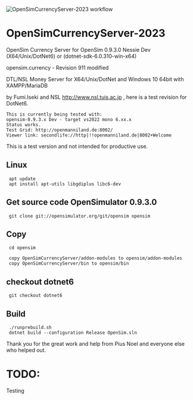 ![OpenSimCurrencyServer-2023 workflow](https://github.com/github/docs/actions/workflows/main.yml/badge.svg)

# OpenSimCurrencyServer-2023
OpenSim Currency Server for OpenSim 0.9.3.0 Nessie Dev (X64/Unix/DotNet6) or (dotnet-sdk-6.0.310-win-x64)

opensim.currency - Revision 911 modified

DTL/NSL Money Server for X64/Unix/DotNet and Windows 10 64bit with XAMPP/MariaDB 

by Fumi.Iseki and NSL http://www.nsl.tuis.ac.jp , here is a test revision for DotNet6.

    This is currently being tested with:
    opensim-0.9.3.x Dev - target vs2022 mono 6.xx.x
    Status works.
    Test Grid: http://openmanniland.de:8002/
    Viewer link: secondlife://http|!!openmanniland.de|8002+Welcome

This is a test version and not intended for productive use.

## Linux
     apt update
     apt install apt-utils libgdiplus libc6-dev

## Get source code OpenSimulator 0.9.3.0
     git clone git://opensimulator.org/git/opensim opensim

## Copy
     cd opensim

     copy OpenSimCurrencyServer/addon-modules to opensim/addon-modules
     copy OpenSimCurrencyServer/bin to opensim/bin

## checkout dotnet6
     git checkout dotnet6

## Build
     ./runprebuild.sh
     dotnet build --configuration Release OpenSim.sln

Thank you for the great work and help from Pius Noel and everyone else who helped out.

# TODO:
Testing
